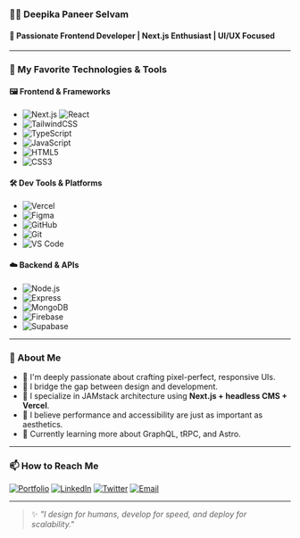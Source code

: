 ### 👩‍💻 Deepika Paneer Selvam

#### 💫 Passionate Frontend Developer | Next.js Enthusiast | UI/UX Focused

---

### 🚀 My Favorite Technologies & Tools

#### 🖼️ Frontend & Frameworks
- ![Next.js](https://img.shields.io/badge/-Next.js-000?&logo=next.js) ![React](https://img.shields.io/badge/-React-61DAFB?&logo=react&logoColor=black)
- ![TailwindCSS](https://img.shields.io/badge/-TailwindCSS-06B6D4?&logo=tailwind-css&logoColor=white)
- ![TypeScript](https://img.shields.io/badge/-TypeScript-3178C6?&logo=typescript&logoColor=white)
- ![JavaScript](https://img.shields.io/badge/-JavaScript-F7DF1E?&logo=javascript&logoColor=black)
- ![HTML5](https://img.shields.io/badge/-HTML5-E34F26?&logo=html5&logoColor=white)
- ![CSS3](https://img.shields.io/badge/-CSS3-1572B6?&logo=css3&logoColor=white)

#### 🛠️ Dev Tools & Platforms
- ![Vercel](https://img.shields.io/badge/-Vercel-000?&logo=vercel&logoColor=white)
- ![Figma](https://img.shields.io/badge/-Figma-F24E1E?&logo=figma&logoColor=white)
- ![GitHub](https://img.shields.io/badge/-GitHub-181717?&logo=github&logoColor=white)
- ![Git](https://img.shields.io/badge/-Git-F05032?&logo=git&logoColor=white)
- ![VS Code](https://img.shields.io/badge/-VS%20Code-007ACC?&logo=visual-studio-code&logoColor=white)

#### ☁️ Backend & APIs
- ![Node.js](https://img.shields.io/badge/-Node.js-339933?&logo=node.js&logoColor=white)
- ![Express](https://img.shields.io/badge/-Express-000?&logo=express&logoColor=white)
- ![MongoDB](https://img.shields.io/badge/-MongoDB-47A248?&logo=mongodb&logoColor=white)
- ![Firebase](https://img.shields.io/badge/-Firebase-FFCA28?&logo=firebase&logoColor=black)
- ![Supabase](https://img.shields.io/badge/-Supabase-3ECF8E?&logo=supabase&logoColor=white)

---

### 📖 About Me

- 🎨 I'm deeply passionate about crafting pixel-perfect, responsive UIs.
- 🔄 I bridge the gap between design and development.
- 💼 I specialize in JAMstack architecture using **Next.js + headless CMS + Vercel**.
- 🎯 I believe performance and accessibility are just as important as aesthetics.
- 🧠 Currently learning more about GraphQL, tRPC, and Astro.

---

### 📫 How to Reach Me

[![Portfolio](https://img.shields.io/badge/-Portfolio-000?style=flat&logo=vercel&logoColor=white)](https://your-portfolio-link.com)
[![LinkedIn](https://img.shields.io/badge/-LinkedIn-0A66C2?style=flat&logo=linkedin&logoColor=white)](https://linkedin.com/in/deepika)
[![Twitter](https://img.shields.io/badge/-Twitter-1DA1F2?style=flat&logo=twitter&logoColor=white)](https://twitter.com/deepika)
[![Email](https://img.shields.io/badge/-Email-D14836?style=flat&logo=gmail&logoColor=white)](mailto:deepika@example.com)

---

> ✨ _"I design for humans, develop for speed, and deploy for scalability."_
